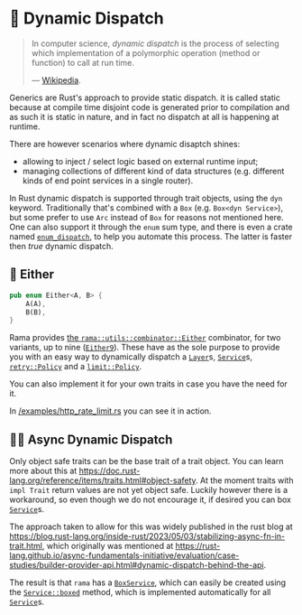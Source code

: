 # 🚚 Dynamic Dispatch

> In computer science, _dynamic dispatch_ is the process of selecting
> which implementation of a polymorphic operation (method or function) to call at run time.
>
> — [Wikipedia](https://en.wikipedia.org/wiki/Dynamic_dispatch).

Generics are Rust's approach to provide static dispatch. it is called static because
at compile time disjoint code is generated prior to compilation and as such it is static in nature,
and in fact no dispatch at all is happening at runtime.

There are however scenarios where dynamic disaptch shines:

- allowing to inject / select logic based on external runtime input;
- managing collections of different kind of data structures (e.g. different kinds of end point services in a single router).

In Rust dynamic dispatch is supported through trait objects, using the `dyn` keyword.
Traditionally that's combined with a `Box` (e.g. `Box<dyn Service>`), but some prefer to use `Arc` instead of `Box` for reasons not mentioned here.
One can also support it through the `enum` sum type, and there is even a crate named [`enum_dispatch`](https://docs.rs/enum_dispatch/latest/enum_dispatch/),
to help you automate this process. The latter is faster then _true_ dynamic dispatch.

## 🤷 Either

```rust
pub enum Either<A, B> {
    A(A),
    B(B),
}
```

Rama provides [the `rama::utils::combinator::Either`](https://ramaproxy.org/docs/rama/combinators/enum.Either.html) combinator,
for two variants, up to nine ([`Either9`](https://ramaproxy.org/docs/rama/combinators/enum.Either9.html)). These have as the sole purpose
to provide you with an easy way to dynamically dispatch a [`Layer`](https://ramaproxy.org/docs/rama/layer/trait.Layer.html)s, [`Service`](https://ramaproxy.org/docs/rama/service/trait.Service.html)s, [`retry::Policy`](https://ramaproxy.org/docs/rama/http/layer/retry/trait.Policy.html) and a [`limit::Policy`](https://ramaproxy.org/docs/rama/layer/limit/policy/trait.Policy.html).

You can also implement it for your own traits in case you have the need for it.

In [/examples/http_rate_limit.rs](https://github.com/plabayo/rama/blob/main/examples/http_rate_limit.rs) you can see it in action.

## 😵‍💫 Async Dynamic Dispatch

Only object safe traits can be the base trait of a trait object. You can learn more about this at <https://doc.rust-lang.org/reference/items/traits.html#object-safety>. At the moment traits with `impl Trait` return values are not yet object safe. Luckily however there is a workaround, so even though we do not encourage it, if desired you can box [`Service`](https://ramaproxy.org/docs/rama/service/trait.Service.html)s.

The approach taken to allow for this was widely published in the rust blog at <https://blog.rust-lang.org/inside-rust/2023/05/03/stabilizing-async-fn-in-trait.html>, which originally was mentioned at <https://rust-lang.github.io/async-fundamentals-initiative/evaluation/case-studies/builder-provider-api.html#dynamic-dispatch-behind-the-api>.

The result is that `rama` has a [`BoxService`](https://ramaproxy.org/docs/rama/service/struct.BoxService.html), which can easily be created using the [`Service::boxed`](https://ramaproxy.org/docs/rama/service/trait.Service.html#method.boxed) method, which is implemented automatically for all [`Service`](https://ramaproxy.org/docs/rama/service/trait.Service.html)s.
